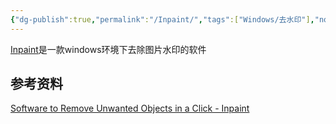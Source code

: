 ```yaml
---
{"dg-publish":true,"permalink":"/Inpaint/","tags":["Windows/去水印"],"noteIcon":""}
---
```



[Inpaint](https://theinpaint.com/)是一款windows环境下去除图片水印的软件

## 参考资料
[Software to Remove Unwanted Objects in a Click - Inpaint](https://theinpaint.com/download)